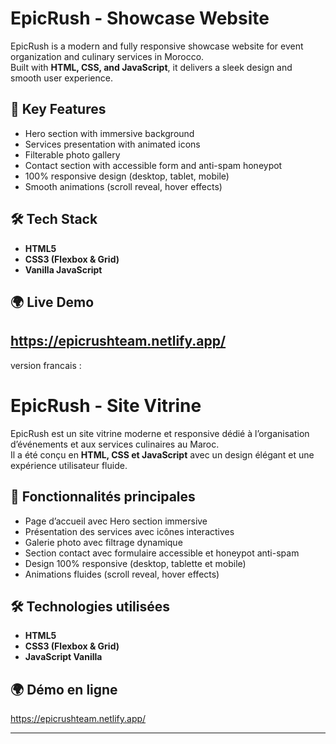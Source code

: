 # EpicRush - Showcase Website

EpicRush is a modern and fully responsive showcase website for event organization and culinary services in Morocco.  
Built with **HTML, CSS, and JavaScript**, it delivers a sleek design and smooth user experience.

## 🚀 Key Features
- Hero section with immersive background
- Services presentation with animated icons
- Filterable photo gallery
- Contact section with accessible form and anti-spam honeypot
- 100% responsive design (desktop, tablet, mobile)
- Smooth animations (scroll reveal, hover effects)

## 🛠️ Tech Stack
- **HTML5**
- **CSS3 (Flexbox & Grid)**
- **Vanilla JavaScript**

## 🌍 Live Demo

https://epicrushteam.netlify.app/
---
version francais :
# EpicRush - Site Vitrine

EpicRush est un site vitrine moderne et responsive dédié à l’organisation d’événements et aux services culinaires au Maroc.  
Il a été conçu en **HTML, CSS et JavaScript** avec un design élégant et une expérience utilisateur fluide.

## 🚀 Fonctionnalités principales
- Page d’accueil avec Hero section immersive
- Présentation des services avec icônes interactives
- Galerie photo avec filtrage dynamique
- Section contact avec formulaire accessible et honeypot anti-spam
- Design 100% responsive (desktop, tablette et mobile)
- Animations fluides (scroll reveal, hover effects)

## 🛠️ Technologies utilisées
- **HTML5**  
- **CSS3 (Flexbox & Grid)**  
- **JavaScript Vanilla**  

## 🌍 Démo en ligne

https://epicrushteam.netlify.app/

---

